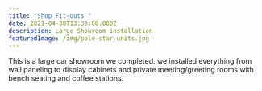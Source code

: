 ```yaml
---
title: "Shop Fit-outs "
date: 2021-04-30T13:33:00.000Z
description: Large Showroom installation
featuredImage: /img/pole-star-units.jpg
---
```

This is a large car showroom we completed. we installed everything from wall paneling to display cabinets and private meeting/greeting rooms with bench seating and coffee stations.